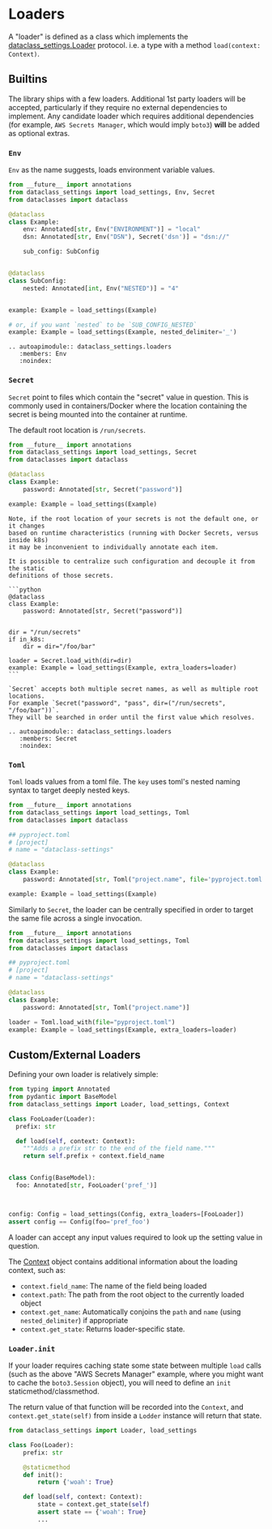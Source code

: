 # Loaders

A "loader" is defined as a class which implements the
[dataclass_settings.Loader](dataclass_settings.loaders.Loader) protocol. i.e. a
type with a method `load(context: Context)`.

## Builtins

The library ships with a few loaders. Additional 1st party loaders will be accepted,
particularly if they require no external dependencies to implement. Any candidate
loader which requires additional dependencies (for example, `AWS Secrets Manager`, which
would imply `boto3`) **will** be added as optional extras.

### `Env`
`Env` as the name suggests, loads environment variable values.

```python
from __future__ import annotations
from dataclass_settings import load_settings, Env, Secret
from dataclasses import dataclass

@dataclass
class Example:
    env: Annotated[str, Env("ENVIRONMENT")] = "local"
    dsn: Annotated[str, Env("DSN"), Secret('dsn')] = "dsn://"

    sub_config: SubConfig


@dataclass
class SubConfig:
    nested: Annotated[int, Env("NESTED")] = "4"


example: Example = load_settings(Example)

# or, if you want `nested` to be `SUB_CONFIG_NESTED`
example: Example = load_settings(Example, nested_delimiter='_')
```


```{eval-rst}
.. autoapimodule:: dataclass_settings.loaders
   :members: Env
   :noindex:
```


### `Secret`
`Secret` point to files which contain the "secret" value in question. 
This is commonly used in containers/Docker where the location containing the
secret is being mounted into the container at runtime.

The default root location is `/run/secrets`.

```python
from __future__ import annotations
from dataclass_settings import load_settings, Secret
from dataclasses import dataclass

@dataclass
class Example:
    password: Annotated[str, Secret("password")]

example: Example = load_settings(Example)
```

````{note}
Note, if the root location of your secrets is not the default one, or it changes
based on runtime characteristics (running with Docker Secrets, versus inside k8s)
it may be inconvenient to individually annotate each item.

It is possible to centralize such configuration and decouple it from the static
definitions of those secrets.

```python
@dataclass
class Example:
    password: Annotated[str, Secret("password")]


dir = "/run/secrets"
if in_k8s:
    dir = dir="/foo/bar"

loader = Secret.load_with(dir=dir)
example: Example = load_settings(Example, extra_loaders=loader)
```
````


````{note}
`Secret` accepts both multiple secret names, as well as multiple root locations.
For example `Secret("password", "pass", dir=("/run/secrets", "/foo/bar"))`.
They will be searched in order until the first value which resolves.
````

```{eval-rst}
.. autoapimodule:: dataclass_settings.loaders
   :members: Secret
   :noindex:
```


### `Toml`
`Toml` loads values from a toml file. The `key` uses toml's nested naming syntax
to target deeply nested keys.

```python
from __future__ import annotations
from dataclass_settings import load_settings, Toml
from dataclasses import dataclass

## pyproject.toml
# [project]
# name = "dataclass-settings"

@dataclass
class Example:
    password: Annotated[str, Toml("project.name", file='pyproject.toml')]

example: Example = load_settings(Example)
```

Similarly to `Secret`, the loader can be centrally specified in order to target
the same file across a single invocation.

```python
from __future__ import annotations
from dataclass_settings import load_settings, Toml
from dataclasses import dataclass

## pyproject.toml
# [project]
# name = "dataclass-settings"

@dataclass
class Example:
    password: Annotated[str, Toml("project.name")]

loader = Toml.load_with(file="pyproject.toml")
example: Example = load_settings(Example, extra_loaders=loader)
```


## Custom/External Loaders

Defining your own loader is relatively simple:

```python
from typing import Annotated
from pydantic import BaseModel
from dataclass_settings import Loader, load_settings, Context

class FooLoader(Loader):
  prefix: str

  def load(self, context: Context):
    """Adds a prefix str to the end of the field name."""
    return self.prefix + context.field_name


class Config(BaseModel):
  foo: Annotated[str, FooLoader('pref_')]



config: Config = load_settings(Config, extra_loaders=[FooLoader])
assert config == Config(foo='pref_foo')
```

A loader can accept any input values required to look up the setting value in
question.

The [Context](dataclass_settings.context.Context) object contains additional
information about the loading context, such as:

- `context.field_name`: The name of the field being loaded
- `context.path`: The path from the root object to the currently loaded object
- `context.get_name`: Automatically conjoins the `path` and `name` (using
  `nested_delimiter`) if appropriate
- `context.get_state`: Returns loader-specific state.

### `Loader.init`

If your loader requires caching state some state between multiple `load` calls
(such as the above "AWS Secrets Manager" example, where you might want to cache
the `boto3.Session` object), you will need to define an `init`
staticmethod/classmethod.

The return value of that function will be recorded into the `Context`, and
`context.get_state(self)` from inside a `Lodder` instance will return that
state.

```python
from dataclass_settings import Loader, load_settings

class Foo(Loader):
    prefix: str

    @staticmethod
    def init():
        return {'woah': True}

    def load(self, context: Context):
        state = context.get_state(self)
        assert state == {'woah': True}
        ...
```
